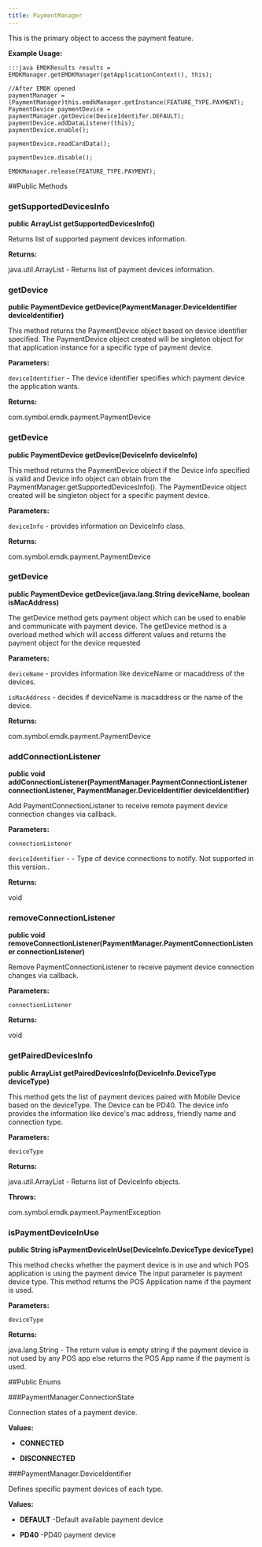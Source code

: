 ```yaml
---
title: PaymentManager
---
```


This is the primary object to access the payment feature.
 
 

**Example Usage:**
	
	:::java	EMDKResults results = EMDKManager.getEMDKManager(getApplicationContext(), this);
	
	//After EMDK opened
	paymentManager = (PaymentManager)this.emdkManager.getInstance(FEATURE_TYPE.PAYMENT);
	PaymentDevice paymentDevice = paymentManager.getDevice(DeviceIdentifer.DEFAULT);
	paymentDevice.addDataListener(this);
	paymentDevice.enable();
	
	paymentDevice.readCardData();
	
	paymentDevice.disable();
	
	EMDKManager.release(FEATURE_TYPE.PAYMENT);
	
	


##Public Methods

### getSupportedDevicesInfo

**public ArrayList getSupportedDevicesInfo()**

Returns list of supported payment devices information.

**Returns:**

java.util.ArrayList - Returns list of payment devices information.

### getDevice

**public PaymentDevice getDevice(PaymentManager.DeviceIdentifier deviceIdentifier)**

This method returns the PaymentDevice object based on device identifier specified. 
 The PaymentDevice object created will be singleton object for that application instance for a specific type of payment device.

**Parameters:**

`deviceIdentifier` - The device identifier specifies which payment device the application wants.

**Returns:**

com.symbol.emdk.payment.PaymentDevice

### getDevice

**public PaymentDevice getDevice(DeviceInfo deviceInfo)**

This method returns the PaymentDevice object if the Device info specified is valid
 and Device info object can obtain from the PaymentManager.getSupportedDevicesInfo(). 
 The PaymentDevice object created will be singleton object for a specific payment device.

**Parameters:**

`deviceInfo` - provides information on DeviceInfo class.

**Returns:**

com.symbol.emdk.payment.PaymentDevice

### getDevice

**public PaymentDevice getDevice(java.lang.String deviceName, boolean isMacAddress)**

The getDevice method gets payment object which can be used to enable and communicate with payment device. 
 The getDevice method is a overload method which will access different values and returns the payment object 
 for the device requested

**Parameters:**

`deviceName` - provides information like deviceName or macaddress of the devices.

`isMacAddress` - decides if deviceName is macaddress or the name of the device.

**Returns:**

com.symbol.emdk.payment.PaymentDevice

### addConnectionListener

**public void addConnectionListener(PaymentManager.PaymentConnectionListener connectionListener, PaymentManager.DeviceIdentifier deviceIdentifier)**

Add PaymentConnectionListener to receive remote payment device connection changes via
 callback.

**Parameters:**

`connectionListener`

`deviceIdentifier` - - Type of device connections to notify. Not supported in this version..

**Returns:**

void

### removeConnectionListener

**public void removeConnectionListener(PaymentManager.PaymentConnectionListener connectionListener)**

Remove PaymentConnectionListener to receive payment device connection changes
 via callback.

**Parameters:**

`connectionListener`

**Returns:**

void

### getPairedDevicesInfo

**public ArrayList getPairedDevicesInfo(DeviceInfo.DeviceType deviceType)**

This method gets the list of payment devices paired with Mobile Device based on the deviceType. 
 The Device can be PD40. The device info provides the information like device's mac address,
 friendly name and connection type.

**Parameters:**

`deviceType`

**Returns:**

java.util.ArrayList - Returns list of DeviceInfo objects.

**Throws:**

com.symbol.emdk.payment.PaymentException



### isPaymentDeviceInUse

**public String isPaymentDeviceInUse(DeviceInfo.DeviceType deviceType)**

This method checks  whether the payment device is in use and which POS application is using the payment device
 The input parameter is payment device type. This method returns the POS Application name if the payment is used.

**Parameters:**

`deviceType`

**Returns:**

java.lang.String - The return value is empty string if the payment device is not used by any POS app else returns 
 			the POS App name if the payment is used.

##Public Enums

###PaymentManager.ConnectionState

Connection states of a payment device.

**Values:**

* **CONNECTED**

* **DISCONNECTED**

###PaymentManager.DeviceIdentifier

Defines specific payment devices of each type.

**Values:**

* **DEFAULT** -Default available payment device

* **PD40** -PD40 payment device


